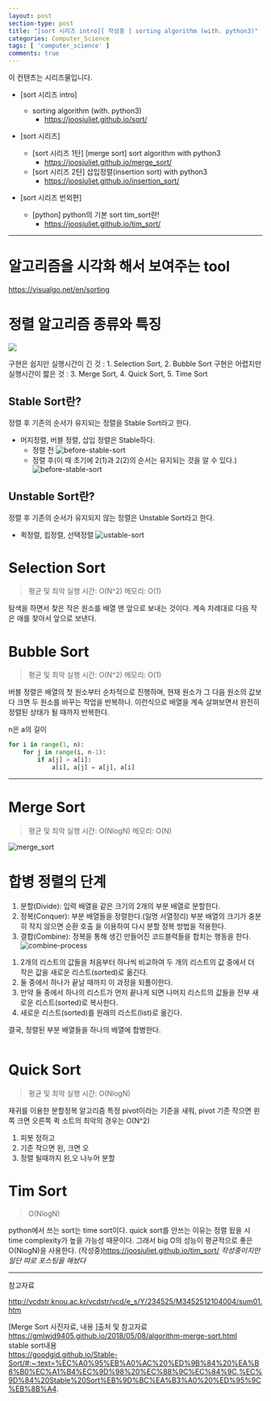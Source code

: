 ```yaml
---
layout: post
section-type: post
title: "[sort 시리즈 intro][ 작성중 ] sorting algorithm (with. python3)"
categories: Computer_Science
tags: [ 'computer_science' ]
comments: true
---
```


이 컨텐츠는 시리즈물입니다.  

- [sort 시리즈 intro]
  - sorting algorithm (with. python3)
    - https://joosjuliet.github.io/sort/

- [sort 시리즈]
  - [sort 시리즈 1탄] [merge sort] sort algorithm with python3
    - https://joosjuliet.github.io/merge_sort/
  - [sort 시리즈 2탄] 삽입정렬(insertion sort) with python3
    - https://joosjuliet.github.io/insertion_sort/

- [sort 시리즈 번외편]
  - [python] python의 기본 sort tim_sort란!
    - https://joosjuliet.github.io/tim_sort/

---


# 알고리즘을 시각화 해서 보여주는 tool
https://visualgo.net/en/sorting




# 정렬 알고리즘 종류와 특징
<img src="images/2018-10-31-sort/sort_algorithm.png" />

구현은 쉽지만 실행시간이 긴 것 : 1. Selection Sort, 2. Bubble Sort
구현은 어렵지만 실행시간이 짧은 것 : 3. Merge Sort, 4. Quick Sort, 5. Time Sort



## Stable Sort란?
정렬 후 기존의 순서가 유지되는 정렬을 Stable Sort라고 한다.
- 머지정렬, 버블 정렬, 삽입 정렬은 Stable하다.
  - 정렬 전
  ![before-stable-sort](/images/2018-10-31-sort/stable-sort-1.png)
  - 정렬 후(이 때 초기에 2(1)과 2(2)의 순서는 유지되는 것을 알 수 있다.)
  ![before-stable-sort](/images/2018-10-31-sort/stable-sort-2.png)


## Unstable Sort란?
정렬 후 기존의 순서가 유지되지 않는 정렬은 Unstable Sort라고 한다.
- 퀵정렬, 힙정렬, 선택정렬
![ustable-sort](/images/2018-10-31-sort/unstable-sort.png)





# Selection Sort
> 평균 및 최악 실행 시간: O(N^2)
> 메모리: O(1)

탐색을 하면서 찾은 작은 원소를 배열 맨 앞으로 보내는 것이다.
계속 차례대로 다음 작은 애를 찾아서 앞으로 보낸다.

# Bubble Sort
> 평균 및 최악 실행 시간: O(N^2)
> 메모리: O(1)

버블 정렬은 배열의 첫 원소부터 순차적으로 진행하며, 현재 원소가 그 다음 원소의 값보다 크면 두 원소를 바꾸는 작업을 반복하나.
이런식으로 배열을 계속 살펴보면서 완전히 정렬된 상태가 될 때까지 반복한다.

n은 a의 길이

``` python
for i in range(1, n):
    for j in range(i, n-1):
        if a[j] > a[i]:
            a[i], a[j] = a[j], a[i]
```

----


# Merge Sort
> 평균 및 최악 실행 시간: O(NlogN)
> 메모리: O(N)

![merge_sort](/images/2018-10-31-sort/merge_sort.png)
# 합병 정렬의 단계
1. 분할(Divide): 입력 배열을 같은 크기의 2개의 부분 배열로 분할한다.
2. 정복(Conquer): 부분 배열들을 정렬한다.(일명 서열정리) 부분 배열의 크기가 충분히 작지 않으면 순환 호출 을 이용하여 다시 분할 정복 방법을 적용한다.
3. 결합(Combine): 정복을 통해 생긴 만들어진 코드블럭들을 합치는 행동을 한다.
![combine-process](/images/2018-10-31-sort/combine-process.png)


1) 2개의 리스트의 값들을 처음부터 하나씩 비교하여 두 개의 리스트의 값 중에서 더 작은 값을 새로운 리스트(sorted)로 옮긴다.
2) 둘 중에서 하나가 끝날 때까지 이 과정을 되풀이한다.
3) 만약 둘 중에서 하나의 리스트가 먼저 끝나게 되면 나머지 리스트의 값들을 전부 새로운 리스트(sorted)로 복사한다.
4) 새로운 리스트(sorted)를 원래의 리스트(list)로 옮긴다.

결국, 정렬된 부분 배열들을 하나의 배열에 합병한다.

``` python

```


# Quick Sort
> 평균 및 최악 실행 시간: O(NlogN)


재귀를 이용한 분할정복 알고리즘
특정 pivot이라는 기준을 새워,
pivot 기준 작으면 왼쪽 크면 오른쪽
퀵 소트의 최악의 경우는 O(N^2)

1. 피봇 정하고
2. 기준 작으면 왼, 크면 오
3. 정렬 될때까지 왼,오 나누어 분할

# Tim Sort
> O(NlogN)

python에서 쓰는 sort는 time sort이다.
quick sort를 안쓰는 이유는 정렬 됬을 시 time complexity가 높을 가능성 때문이다.
그래서 big O의 성능이 평균적으로 좋은 O(NlogN)을 사용한다.
(작성중)https://joosjuliet.github.io/tim_sort/
*작성중이지만 일단 따로 포스팅을 해놨다*


---
참고자료

http://vcdstr.knou.ac.kr/vcdstr/vcd/e_s/Y/234525/M3452512104004/sum01.htm

[Merge Sort 사진자료, 내용 ]출처 및 참고자료
https://gmlwjd9405.github.io/2018/05/08/algorithm-merge-sort.html  
stable sort내용  
https://goodgid.github.io/Stable-Sort/#:~:text=%EC%A0%95%EB%A0%AC%20%ED%9B%84%20%EA%B8%B0%EC%A1%B4%EC%9D%98%20%EC%88%9C%EC%84%9C,%EC%9D%84%20Stable%20Sort%EB%9D%BC%EA%B3%A0%20%ED%95%9C%EB%8B%A4.  
